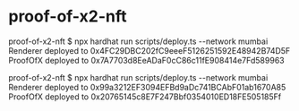 # proof-of-x2-nft

proof-of-x2-nft $ npx hardhat run scripts/deploy.ts --network mumbai
Renderer deployed to 0x4FC29DBC202fC9eeeF5126251592E48942B74D5F
ProofOfX deployed to 0x7A7703d8EeADaF0cC86c11fE908414e7Fd589963

proof-of-x2-nft $ npx hardhat run scripts/deploy.ts --network mumbai
Renderer deployed to 0x99a3212EF3094EFBd9aDc741BCAbF01ab1670A85
ProofOfX deployed to 0x20765145c8E7F247Bbf0354010ED18FE505185Ff
